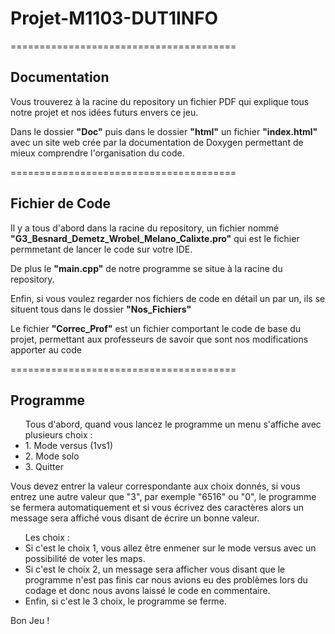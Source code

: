 # Projet-M1103-DUT1INFO
=======================================

## Documentation
<p>Vous trouverez à la racine du repository un fichier PDF qui explique tous notre projet et nos idées futurs envers ce jeu.</p>
<p>Dans le dossier <strong>"Doc"</strong> puis dans le dossier <strong>"html"</strong> un fichier <strong>"index.html"</strong> avec un site web crée par la documentation de Doxygen permettant de mieux comprendre l'organisation du code.</p>
=======================================

## Fichier de Code
<p>Il y a tous d'abord dans la racine du repository, un fichier nommé <strong>"G3_Besnard_Demetz_Wrobel_Melano_Calixte.pro"</strong> qui est le fichier permmetant de lancer le code sur votre IDE.</p>
<p>De plus le <strong>"main.cpp"</strong> de notre programme se situe à la racine du repository.</p>
<p>Enfin, si vous voulez regarder nos fichiers de code en détail un par un, ils se situent tous dans le dossier <strong>"Nos_Fichiers"</strong></p>
<p>Le fichier <strong>"Correc_Prof"</strong> est un fichier comportant le code de base du projet, permettant aux professeurs de savoir que sont nos modifications apporter au code</p>
=======================================

## Programme
<p><ul>Tous d'abord, quand vous lancez le programme un menu s'affiche avec plusieurs choix :
  <li> 1. Mode versus (1vs1)</li>
  <li> 2. Mode solo </li>
  <li> 3. Quitter </li> </ul>
Vous devez entrer la valeur correspondante aux choix donnés, si vous entrez une autre valeur que "3", par exemple "6516" ou "0", le programme se fermera automatiquement et si vous écrivez des caractères alors un message sera affiché vous disant de écrire un bonne valeur.</p>
<p><ul>Les choix :
  <li>Si c'est le choix 1, vous allez être enmener sur le mode versus avec un possibilité de voter les maps.</li>
  <li>Si c'est le choix 2, un message sera afficher vous disant que le programme n'est pas finis car nous avions eu des problèmes lors du codage et donc nous avons laissé le code en commentaire.</li>
  <li>Enfin, si c'est le 3 choix, le programme se ferme.</li></ul>
  </p>
Bon Jeu !
